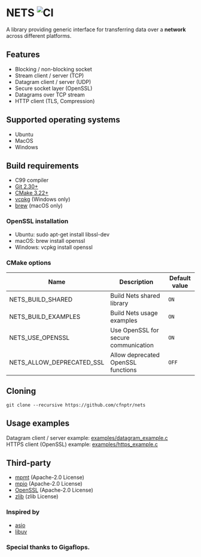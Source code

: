 # NETS ![CI](https://github.com/cfnptr/nets/actions/workflows/cmake.yml/badge.svg)

A library providing generic interface for transferring data over a **network** across different platforms.

## Features

* Blocking / non-blocking socket
* Stream client / server (TCP)
* Datagram client / server (UDP)
* Secure socket layer (OpenSSL)
* Datagrams over TCP stream
* HTTP client (TLS, Compression)

## Supported operating systems

* Ubuntu
* MacOS
* Windows

## Build requirements

* C99 compiler
* [Git 2.30+](https://git-scm.com/)
* [CMake 3.22+](https://cmake.org/)
* [vcpkg](https://learn.microsoft.com/en-us/vcpkg/) (Windows only)
* [brew](https://brew.sh/) (macOS only)

### OpenSSL installation

* Ubuntu: sudo apt-get install libssl-dev
* macOS: brew install openssl
* Windows: vcpkg install openssl

### CMake options

| Name                      | Description                          | Default value |
|---------------------------|--------------------------------------|---------------|
| NETS_BUILD_SHARED         | Build Nets shared library            | `ON`          |
| NETS_BUILD_EXAMPLES       | Build Nets usage examples            | `ON`          |
| NETS_USE_OPENSSL          | Use OpenSSL for secure communication | `ON`          |
| NETS_ALLOW_DEPRECATED_SSL | Allow deprecated OpenSSL functions   | `OFF`         |

## Cloning

```
git clone --recursive https://github.com/cfnptr/nets
```

## Usage examples

Datagram client / server example: [examples/datagram_example.c](https://github.com/cfnptr/nets/blob/main/examples/datagram_example.c)<br/>
HTTPS client (OpenSSL) example: [examples/https_example.c](https://github.com/cfnptr/nets/blob/main/examples/https_example.c)

## Third-party

* [mpmt](https://github.com/cfnptr/mpmt/) (Apache-2.0 License)
* [mpio](https://github.com/cfnptr/mpio/) (Apache-2.0 License)
* [OpenSSL](https://github.com/openssl/openssl/) (Apache-2.0 License)
* [zlib](https://github.com/madler/zlib) (zlib License)

### Inspired by

* [asio](https://github.com/boostorg/asio/)
* [libuv](https://github.com/libuv/libuv/)

### Special thanks to Gigaflops.
